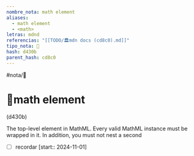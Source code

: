```yaml
---
nombre_nota: math element
aliases:
  - math element
  - <math>
letras: mdnd
referencias: "[[TODO/🏛️mdn docs (cd8c0).md]]"
tipo_nota: 📑
hash: d430b
parent_hash: cd8c0
---
```


#nota/📑

# 📑math element
<div class="hash">(d430b)</div>


The top-level element in MathML. Every valid MathML instance must be wrapped in it. In addition, you must not nest a second

- [ ] recordar  [start:: 2024-11-01]
